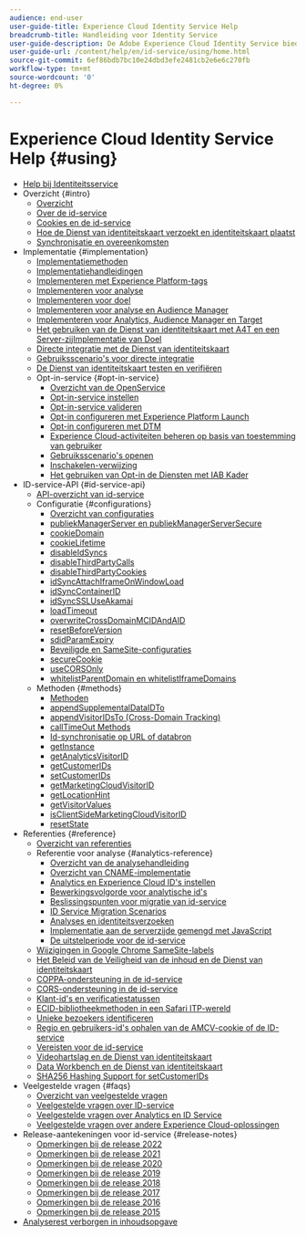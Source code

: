 ```yaml
---
audience: end-user
user-guide-title: Experience Cloud Identity Service Help
breadcrumb-title: Handleiding voor Identity Service
user-guide-description: De Adobe Experience Cloud Identity Service biedt een universele, permanente ID die uw bezoekers identificeert in alle oplossingen in de Experience Cloud. Het helpt bij het vervangen van de verouderde code voor het genereren van ID's voor Experience Cloud-oplossingen en -services.
user-guide-url: /content/help/en/id-service/using/home.html
source-git-commit: 6ef86bdb7bc10e24dbd3efe2481cb2e6e6c270fb
workflow-type: tm+mt
source-wordcount: '0'
ht-degree: 0%

---
```



# Experience Cloud Identity Service Help {#using}

+ [Help bij Identiteitsservice](home.md)
+ Overzicht {#intro}
   + [Overzicht](introduction/overview.md)
   + [Over de id-service](introduction/about-id-service.md)
   + [Cookies en de id-service](introduction/cookies.md)
   + [Hoe de Dienst van identiteitskaart verzoekt en identiteitskaart plaatst](introduction/id-request.md)
   + [Synchronisatie en overeenkomsten](introduction/match-rates.md)
+ Implementatie {#implementation}
   + [Implementatiemethoden](implementation-guides/implementation-methods.md)
   + [Implementatiehandleidingen](implementation-guides/implementation-guides.md)
   + [Implementeren met Experience Platform-tags](implementation-guides/ecid-implement-with-launch.md)
   + [Implementeren voor analyse](implementation-guides/setup-analytics.md)
   + [Implementeren voor doel](implementation-guides/setup-target.md)
   + [Implementeren voor analyse en Audience Manager](implementation-guides/setup-aam-analytics.md)
   + [Implementeren voor Analytics, Audience Manager en Target](implementation-guides/setup-aam-analytics-target.md)
   + [Het gebruiken van de Dienst van identiteitskaart met A4T en een Server-zijImplementatie van Doel](implementation-guides/ecid-a4t-target.md)
   + [Directe integratie met de Dienst van identiteitskaart](implementation-guides/direct-integration.md)
   + [Gebruiksscenario&#39;s voor directe integratie](implementation-guides/direct-integration-examples.md)
   + [De Dienst van identiteitskaart testen en verifiëren](implementation-guides/test-verify.md)
   + Opt-in-service {#opt-in-service}
      + [Overzicht van de OpenService](implementation-guides/opt-in-service/optin-overview.md)
      + [Opt-in-service instellen](implementation-guides/opt-in-service/getting-started.md)
      + [Opt-in-service valideren](implementation-guides/opt-in-service/testing-optin-and-iab-plugin.md)
      + [Opt-in configureren met Experience Platform Launch](implementation-guides/opt-in-service/launch.md)
      + [Opt-in configureren met DTM](implementation-guides/opt-in-service/optin-dtm.md)
      + [Experience Cloud-activiteiten beheren op basis van toestemming van gebruiker](implementation-guides/opt-in-service/use-opt-in-to-control-experience-cloud-activities-based-on-user-consent.md)
      + [Gebruiksscenario&#39;s openen](implementation-guides/opt-in-service/use-cases.md)
      + [Inschakelen-verwijzing](implementation-guides/opt-in-service/api.md)
      + [Het gebruiken van Opt-in de Diensten met IAB Kader](implementation-guides/opt-in-service/iab.md)
+ ID-service-API {#id-service-api}
   + [API-overzicht van id-service](library/library.md)
   + Configuratie {#configurations}
      + [Overzicht van configuraties](library/function-vars/function-vars.md)
      + [publiekManagerServer en publiekManagerServerSecure](library/function-vars/subdomain-config.md)
      + [cookieDomain](library/function-vars/cookiedomain.md)
      + [cookieLifetime](library/function-vars/cookielifetime.md)
      + [disableIdSyncs](library/function-vars/disableidsync.md)
      + [disableThirdPartyCalls](library/function-vars/disablethirdpartycalls.md)
      + [disableThirdPartyCookies](library/function-vars/disable-cookies.md)
      + [idSyncAttachIframeOnWindowLoad](library/function-vars/idsyncattachiframeonwindowload.md)
      + [idSyncContainerID](library/function-vars/idsyncontainerid.md)
      + [idSyncSSLUseAkamai](library/function-vars/idsyncssluseakamai.md)
      + [loadTimeout](library/function-vars/loadtimeout.md)
      + [overwriteCrossDomainMCIDAndAID](library/function-vars/overwrite-visitor-id.md)
      + [resetBeforeVersion](library/function-vars/resetbeforeversion.md)
      + [sdidParamExpiry](library/function-vars/sdidparamexpiry.md)
      + [Beveiligde en SameSite-configuraties](library/function-vars/secure-samesite-config.md)
      + [secureCookie](library/function-vars/securecookie.md)
      + [useCORSOnly](library/function-vars/use-cors-only.md)
      + [whitelistParentDomain en whitelistIframeDomains](library/function-vars/whitelistdomain.md)
   + Methoden {#methods}
      + [Methoden](library/get-set/get-set.md)
      + [appendSupplementalDataIDTo](library/get-set/appendsupplementaldataidto.md)
      + [appendVisitorIDsTo (Cross-Domain Tracking)](library/get-set/appendvisitorid.md)
      + [callTimeOut Methods](library/get-set/timeout-functions.md)
      + [Id-synchronisatie op URL of databron](library/get-set/idsync.md)
      + [getInstance](library/get-set/getinstance.md)
      + [getAnalyticsVisitorID](library/get-set/getanalyticsvisitorid.md)
      + [getCustomerIDs](library/get-set/getcustomerids.md)
      + [setCustomerIDs](library/get-set/setcustomerids.md)
      + [getMarketingCloudVisitorID](library/get-set/getmcvid.md)
      + [getLocationHint](library/get-set/getlocationhint.md)
      + [getVisitorValues](library/get-set/getvisitorvalues.md)
      + [isClientSideMarketingCloudVisitorID](library/get-set/client-side-id.md)
      + [resetState](library/get-set/resetstate.md)
+ Referenties {#reference}
   + [Overzicht van referenties](reference/reference.md)
   + Referentie voor analyse {#analytics-reference}
      + [Overzicht van de analysehandleiding](reference/analytics-reference/analytics-reference.md)
      + [Overzicht van CNAME-implementatie](reference/analytics-reference/cname.md)
      + [Analytics en Experience Cloud ID&#39;s instellen](reference/analytics-reference/analytics-ids.md)
      + [Bewerkingsvolgorde voor analytische id&#39;s](reference/analytics-reference/analytics-order-of-operations.md)
      + [Beslissingspunten voor migratie van id-service](reference/analytics-reference/migration-decisions.md)
      + [ID Service Migration Scenarios](reference/analytics-reference/migration-scenarios.md)
      + [Analyses en identiteitsverzoeken](reference/analytics-reference/legacy-analytics.md)
      + [Implementatie aan de serverzijde gemengd met JavaScript](reference/analytics-reference/server-side.md)
      + [De uitstelperiode voor de id-service](reference/analytics-reference/grace-period.md)
   + [Wijzigingen in Google Chrome SameSite-labels](reference/chrome-samesite-labelling.md)
   + [Het Beleid van de Veiligheid van de inhoud en de Dienst van identiteitskaart](reference/csp.md)
   + [COPPA-ondersteuning in de id-service](reference/coppa.md)
   + [CORS-ondersteuning in de id-service](reference/cors.md)
   + [Klant-id&#39;s en verificatiestatussen](reference/authenticated-state.md)
   + [ECID-bibliotheekmethoden in een Safari ITP-wereld](reference/ecid-library-methods.md)
   + [Unieke bezoekers identificeren](reference/unique-vis-method.md)
   + [Regio en gebruikers-id&#39;s ophalen van de AMCV-cookie of de ID-service](reference/regions.md)
   + [Vereisten voor de id-service](reference/requirements.md)
   + [Videohartslag en de Dienst van identiteitskaart](reference/heartbeat.md)
   + [Data Workbench en de Dienst van identiteitskaart](reference/dwb.md)
   + [SHA256 Hashing Support for setCustomerIDs](reference/hashing-support.md)
+ Veelgestelde vragen {#faqs}
   + [Overzicht van veelgestelde vragen](faq-intro/faq-intro.md)
   + [Veelgestelde vragen over ID-service](faq-intro/faq.md)
   + [Veelgestelde vragen over Analytics en ID Service](faq-intro/analytics-faq.md)
   + [Veelgestelde vragen over andere Experience Cloud-oplossingen](faq-intro/other-faq.md)
+ Release-aantekeningen voor id-service {#release-notes}
   + [Opmerkingen bij de release 2022](release-notes/notes-2022.md)
   + [Opmerkingen bij de release 2021](release-notes/notes-2021.md)
   + [Opmerkingen bij de release 2020](release-notes/notes-2020.md)
   + [Opmerkingen bij de release 2019](release-notes/notes-2019.md)
   + [Opmerkingen bij de release 2018](release-notes/notes-2018.md)
   + [Opmerkingen bij de release 2017](release-notes/notes-2017.md)
   + [Opmerkingen bij de release 2016](release-notes/notes-2016.md)
   + [Opmerkingen bij de release 2015](release-notes/notes-2015.md)
+ [Analyserest verborgen in inhoudsopgave](analytics-test-file-hidetoc.md)
